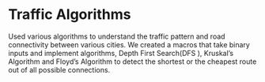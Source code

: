 # Traffic Algorithms
Used various algorithms to understand the traffic pattern and road connectivity between various cities. We created a macros that take binary inputs and implement algorithms, Depth First Search(DFS ), Kruskal’s Algorithm and Floyd’s Algorithm to detect the shortest or the cheapest route out of all possible connections.
